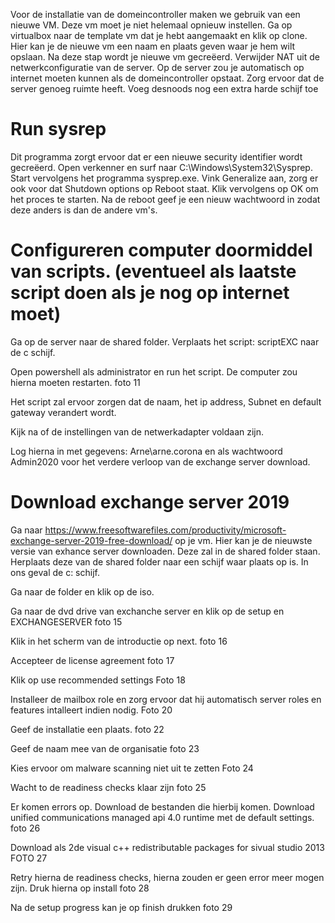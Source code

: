 Voor de installatie van de domeincontroller maken we gebruik van een nieuwe VM. Deze vm moet je niet helemaal opnieuw instellen. Ga op virtualbox naar de template vm dat je hebt aangemaakt en klik op clone. Hier kan je de nieuwe vm een naam en plaats geven waar je hem wilt opslaan. Na deze stap wordt je nieuwe vm gecreëerd.
Verwijder NAT uit de netwerkconfiguratie van de server.
Op de server zou je automatisch op internet moeten kunnen als de domeincontroller opstaat.
Zorg ervoor dat de server genoeg ruimte heeft. Voeg desnoods nog een extra harde schijf toe


# Run sysrep 
Dit programma zorgt ervoor dat er een nieuwe security identifier wordt gecreëerd. Open verkenner en surf naar C:\Windows\System32\Sysprep. Start vervolgens het programma sysprep.exe.
Vink Generalize aan, zorg er ook voor dat Shutdown options op Reboot staat. Klik vervolgens op OK om het proces te starten.
Na de reboot geef je een nieuw wachtwoord in zodat deze anders is dan de andere vm's.


# Configureren computer doormiddel van scripts. (eventueel als laatste script doen als je nog op internet moet)
Ga op de server naar de shared folder. Verplaats het script: scriptEXC naar de c schijf.

Open powershell als administrator en run het script. De computer zou hierna moeten restarten.
foto 11

Het script zal ervoor zorgen dat de naam, het ip address, Subnet en default gateway verandert wordt.

Kijk na of de instellingen van de netwerkadapter voldaan zijn.


Log hierna in met gegevens: Arne\arne.corona en als wachtwoord Admin2020 voor het verdere verloop van de exchange server download.




# Download exchange server 2019
Ga naar https://www.freesoftwarefiles.com/productivity/microsoft-exchange-server-2019-free-download/ op je vm. Hier kan je de nieuwste versie van exhance server downloaden. Deze zal in de shared folder staan. Herplaats deze van de shared folder naar een schijf waar plaats op is. In ons geval de c: schijf.

Ga naar de folder en klik op de iso.

Ga naar de dvd drive van exchanche server en klik op de setup en EXCHANGESERVER
foto 15

Klik in het scherm van de introductie op next.
foto 16

Accepteer de license agreement
foto 17

Klik op use recommended settings
Foto 18

Installeer de mailbox role en zorg ervoor dat hij automatisch server roles en features intalleert indien nodig. 
Foto 20

Geef de installatie een plaats.
foto 22

Geef de naam mee van de organisatie
foto 23

Kies ervoor om malware scanning niet uit te zetten
Foto 24

Wacht to de readiness checks klaar zijn
foto 25

Er komen errors op. Download de bestanden die hierbij komen. Download unified communications managed api 4.0 runtime met de default settings.
foto 26

Download als 2de visual c++ redistributable packages for sivual studio 2013
FOTO 27

Retry hierna de readiness checks, hierna zouden er geen error meer mogen zijn. Druk hierna op install
foto 28

Na de setup progress kan je op finish drukken
foto 29
